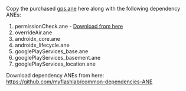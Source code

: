 Copy the purchased [gps.ane](https://www.myflashlabs.com/product/gps-ane-adobe-air-native-extension/) here along with the following dependency ANEs:

1. permissionCheck.ane - [Download from here](https://github.com/myflashlab/PermissionCheck-ANE/)
1. overrideAir.ane
1. androidx_core.ane
1. androidx_lifecycle.ane
1. googlePlayServices_base.ane
1. googlePlayServices_basement.ane
1. googlePlayServices_location.ane

Download dependency ANEs from here: https://github.com/myflashlab/common-dependencies-ANE
